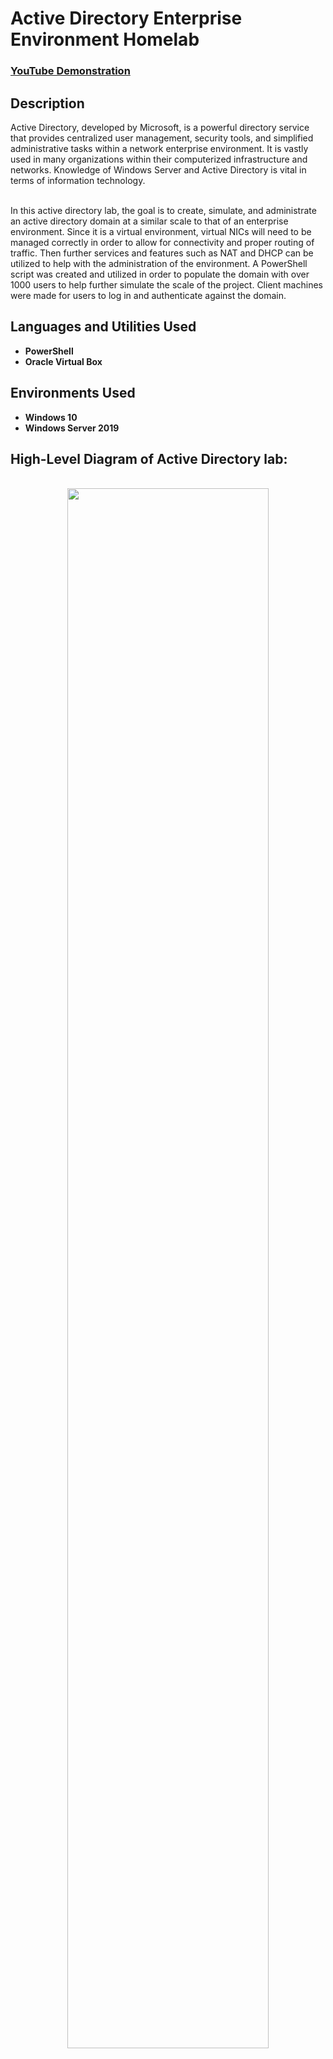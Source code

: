 <h1>Active Directory Enterprise Environment Homelab</h1>

 ### [YouTube Demonstration](https://youtu.be/7eJexJVCqJo)

<h2>Description</h2>
Active Directory, developed by Microsoft, is a powerful directory service that provides centralized user management, security tools, and simplified administrative tasks within a network enterprise environment. It is vastly used in many organizations within their computerized infrastructure and networks. Knowledge of Windows Server and Active Directory is vital in terms of information technology.  
<br />
<br />

In this active directory lab, the goal is to create, simulate, and administrate an active directory domain at a similar scale to that of an enterprise environment. Since it is a virtual environment, virtual NICs will need to be managed correctly in order to allow for connectivity and proper routing of traffic. Then further services and features such as NAT and DHCP can be utilized to help with the administration of the environment. A PowerShell script was created and utilized in order to populate the domain with over 1000 users to help further simulate the scale of the project. Client machines were made for users to log in and authenticate against the domain.   

<h2>Languages and Utilities Used</h2>

- <b>PowerShell</b> 
- <b>Oracle Virtual Box</b>

<h2>Environments Used </h2>

- <b>Windows 10</b>
- <b>Windows Server 2019 </b>

<h2> High-Level Diagram of Active Directory lab:</h2>

<p align="center">
 <br/> 
<img src="https://i.imgur.com/PIgcSCz.png" height="80%" width="80%" />
<br />
<br />
 
The diagram above outlines the main components of the lab:  <br/>
- Oracle Virtual Box, with Windows Server and Windows 10 Virtual machines
- DC (Server 19) with two virtual NICs, one for the internal network, and one for the public internet
- IP addressing Scheme: 172.16.0.1/24
- Services and Features: Active Directory Domain Services, Remote Access Server (RAS), Network Address Translation (NAT), and Dynamic Host Configuration Protocol (DHCP)

<h2> Procedures:</h2>

<h3> Installation of Oracle Virtual Box</h3>

If Virtual Box is not already installed onto your home-lab equipment, installation of this software is key due to the nature of virtualizing the environment. 



1. navigate to the official website of Oracle Virtual Box and install Virtual Box and Virtual Box extension pack.

<p align="center">
 <br/> 
<img src="https://i.imgur.com/LhKecD8.png" height="80%" width="80%" alt="Disk Sanitization Steps"/>
<br />


<h3> Installation of Operating System iso Files</h3>

- Navigate to the official Microsoft page to retrieve the Windows 10 iso file. https://www.microsoft.com/en-us/software-download/windows10

<p align="center">
 <br/> 
<img src="https://i.imgur.com/PdVTqaB.png" height="80%" width="80%"/> 

- When prompted, select, "Create installation media for another PC."

<p align="center">
 <br/> 
<img src="https://i.imgur.com/LH5jQPJ.png" height="80%" width="80%"/> 


 <br/> 
 
- Navigate to the official Microsoft page to retrieve the Windows Server 2019 iso file and select the os and iso options just like with the previous steps. https://www.microsoft.com/en-us/evalcenter/download-windows-server-2019


<h3> Creating the Domain Controller Machine on Virtual Box</h3>
<br/>

- With all items installed, we can now create the environment.
- With Oracle Virtual Box opened, we can click the "New" button and start to create our virtual machines.
- Let's start with the creation of the Windows server 2019 VM.

<p align="center">
 <br/> 
<img src="https://i.imgur.com/T4QRuVn.png"/> 
<br/>The VM options should appear similar to this, given your home lab resources

- according to the diagram and goals of this lab, the Windows Server VM needs two virtual NICs to be configured to allow for proper internal traffic flow and internet connectivity.
- Two adapters (virtual NICs) need to be configured on this VM, within the adapter settings of the machine.

<p align="center">
 <br/> 
<img src="https://i.imgur.com/CeX0WJk.png"/> 
<br/>This screenshot shows the settings of adapter 1 and it being attacked to NAT, as it is the public-facing VNIC 

<p align="center">
 <br/> 
<img src="https://i.imgur.com/d2QLAxq.png"/> 
<br/>This screenshot shows the settings of adapter 2 and it being attacked to the internal network, as it is the internal-facing VNIC 

- Now the Windows Server 2019 VM can be powered on, and the OS can be installed with default settings.


<h3> Configuring the Domain Controller: Routing and hostname</h3>
<br/>


- Now with the domain controller being installed and being a fully operational virtual machine, we can now configure and add new roles and features to support the lab diagram and enterprise environment.
- the first step is to configure the internal network adapter, to provide interconnectivity in the network.
- within windows server, open change adapter options


<p align="center">
 <br/> 
<img src="https://i.imgur.com/gOLqVEg.png"/> 
<br/>This screenshot shows the the two adapters made during our VM creation, with them being distinctly named

- We now need to assign an IP addressing scheme onto the internal VNIC adapter. by right clicking and selecting properties on the internal VNIC, we can fill in the following information.

<p align="center">
 <br/> 
<img src="https://i.imgur.com/DOAUGkO.png"/> 
<br/>This screenshot shows the internal adapter properties and IP addressing scheme. 

- The default gateway will be left blank, as the DC itself will be the default gateway. And the DNS server will be pointing to the DC itself again, as for later in the lab, active directory will be installed along with DNS services.
- The next step is to rename the pc to help with future identification and troubleshooting.
- by right-clicking the Windows start menu, then clicking system, and selecting rename this PC, we can enter a new hostname. In our case, the hostname was changed to DC for simplicity, and for following the diagram naming conventions.

<p align="center">
 <br/> 
<img src="https://i.imgur.com/oe9b1Mk.png"/> 
<br/>This screenshot shows the renaming process of the machine

<h3> Configuring the Domain Controller: Adding Active Directory Domain Services</h3>
<br/>

- With hostname and routing configured on the DC, we can now start adding roles and features to start implementing Active Directory.
- On the server manager dashboard, click add roles and features, select the DC, choose to install Active Directory Domain Services, and confirm the installation.

<p align="center">
 <br/> 
<img src="https://i.imgur.com/zUw9Avi.png"/> 
<br/>This screenshot shows the summary of options selected for adding AD DS.

- after AD DS has been installed, the server must be promoted to a domain controller for post-deployment configuration.


<p align="center">
 <br/> 
<img src="https://i.imgur.com/F5N5aP0.png"/> 
<br/>This screenshot shows the option to promote the server to a domain controller.

<p align="center">
 <br/> 
<img src="https://i.imgur.com/ZgzDC09.png"/> 
<br/>This screenshot shows the summary of options within the Active Directory Domain Services Configuration Wizard.

- After configuration and reset of the server, the active directory domain services feature should be added

<p align="center">
 <br/> 
<img src="https://i.imgur.com/pf9FULw.png"/> 
<br/>This screenshot shows the new login prompt for the server highlighting the domain name as the prefix to the Adminstrator account.

 
<!--
 ```diff
- text in red
+ text in green
! text in orange
# text in gray
@@ text in purple (and bold)@@
```
--!>
